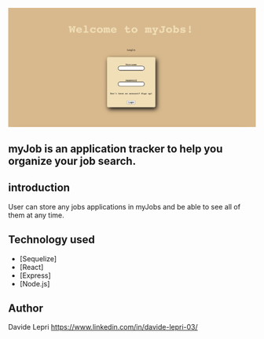 
![Screenshot](public/image/myJob.png)

## myJob is an application tracker to help you organize your job search.

## introduction

User can store any jobs applications in myJobs and be able to see all of them at any time.

## Technology used
 - [Sequelize]
 - [React]
 - [Express]
 - [Node.js]


## Author

Davide Lepri
https://www.linkedin.com/in/davide-lepri-03/
